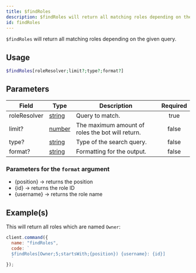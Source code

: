 ```yaml
---
title: $findRoles
description: $findRoles will return all matching roles depending on the given query.
id: findRoles
---
```


`$findRoles` will return all matching roles depending on the given query.

## Usage

```php
$findRoles[roleResolver;limit?;type?;format?]
```

## Parameters

| Field        | Type                                                                                              | Description                                      | Required |
| ------------ | ------------------------------------------------------------------------------------------------- | ------------------------------------------------ | :------: |
| roleResolver | [string](https://developer.mozilla.org/en-US/docs/Web/JavaScript/Reference/Global_Objects/String) | Query to match.                                  |   true   |
| limit?       | [number](https://developer.mozilla.org/en-US/docs/Web/JavaScript/Reference/Global_Objects/Number) | The maximum amount of roles the bot will return. |  false   |
| type?        | [string](https://developer.mozilla.org/en-US/docs/Web/JavaScript/Reference/Global_Objects/String) | Type of the search query.                        |  false   |
| format?      | [string](https://developer.mozilla.org/en-US/docs/Web/JavaScript/Reference/Global_Objects/String) | Formatting for the output.                       |  false   |

### Parameters for the `format` argument

- \{position\} -> returns the position
- \{id\} -> returns the role ID
- \{username\} -> returns the role name

## Example(s)

This will return all roles which are named `Owner`:

```javascript
client.command({
  name: "findRoles",
  code: `
  $findRoles[Owner;5;startsWith;{position}) {username}: {id}]
  `
});
```

